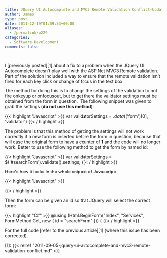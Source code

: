 ```yaml
---
title: JQuery UI Autocomplete and MVC3 Remote Validation Conflict–Update
author: James
type: post
date: 2011-12-19T01:59:53+00:00
aliases:
  - /permalink/p229
categories:
  - Software Development
comments: false

---
```

I [previously posted][1] about a fix to a problem when the JQuery UI Autocomplete doesn’t play well with the ASP.Net MVC3 Remote validation. Part of the solution included a way to ensure that the remote validation isn’t fired for each key click or change of focus in the text box.

The method for doing this is to change the settings of the validation to not fire onkeyup or onfocusout, but to get there the validator settings must be obtained from the form in question.  The following snippet was given to grab the settings (**do not use this method**):

{{< highlight "Javascript" >}}
var validatorSettings = $.data($('form')[0], 'validator')
{{< / highlight >}}

The problem is that this method of getting the settings will not work correctly if a new form is inserted before the form in question, because that will case the original form to have a counter of **1** and the code will no longer work. Better to use the following method to get the form by named id:

{{< highlight "Javascript" >}}
var validatorSettings = $('#searchForm').validate().settings;
{{< / highlight >}}

Here's how it looks in the whole snippet of Javascript:

{{< highlight "Javascript" >}}
<script type="text/javascript">
    window.onload = function () {
        var validatorSettings = $('#searchForm').validate().settings;
        validatorSettings.onkeyup = false;
        validatorSettings.onfocusout = false;
    }
</script>
{{< / highlight >}}

Then the form can be given an id so that JQuery will select the correct form:

{{< highlight "C#" >}}
@using (Html.BeginForm("Index", "Services", FormMethod.Get, new { id = "searchForm" })) {
{{< / highlight >}}

For the full code [refer to the previous article][1] (where this issue has been corrected).

 [1]: {{< relref "2011-09-05-jquery-ui-autocomplete-and-mvc3-remote-validation-conflict.md" >}}

